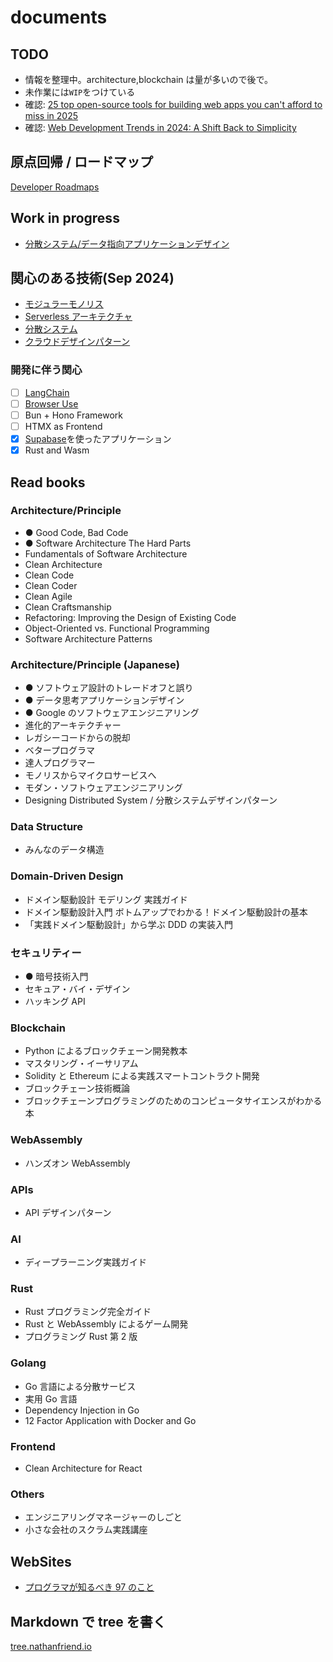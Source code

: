 # documents

## TODO

- 情報を整理中。architecture,blockchain は量が多いので後で。
- 未作業には`WIP`をつけている
- 確認: [25 top open-source tools for building web apps you can't afford to miss in 2025](https://dev.to/composiodev/25-top-open-source-tools-for-building-web-apps-you-cant-afford-to-miss-in-2025-5005)
- 確認: [Web Development Trends in 2024: A Shift Back to Simplicity](https://thenewstack.io/web-development-trends-in-2024-a-shift-back-to-simplicity/)

## 原点回帰 / ロードマップ

[Developer Roadmaps](https://roadmap.sh/)

## Work in progress

- [分散システム/データ指向アプリケーションデザイン](./distributed-system/designing-data-intensive-applications.md)

## 関心のある技術(Sep 2024)

- [モジュラーモノリス](./infra/architecture/modular-monolith/README.md)
- [Serverless アーキテクチャ](./infra/architecture/serverless.md)
- [分散システム](./distributed-system/README.md)
- [クラウドデザインパターン](./cloud/cloud-design-pattern/README.md)

### 開発に伴う関心

- [ ] [LangChain](https://www.langchain.com/)
- [ ] [Browser Use](https://github.com/browser-use/browser-use)
- [ ] Bun + Hono Framework
- [ ] HTMX as Frontend
- [x] [Supabase](https://supabase.com/)を使ったアプリケーション
- [x] Rust and Wasm

## Read books

### Architecture/Principle

- ● Good Code, Bad Code
- ● Software Architecture The Hard Parts
- Fundamentals of Software Architecture
- Clean Architecture
- Clean Code
- Clean Coder
- Clean Agile
- Clean Craftsmanship
- Refactoring: Improving the Design of Existing Code
- Object-Oriented vs. Functional Programming
- Software Architecture Patterns

### Architecture/Principle (Japanese)

- ● ソフトウェア設計のトレードオフと誤り
- ● データ思考アプリケーションデザイン
- ● Google のソフトウェアエンジニアリング
- 進化的アーキテクチャー
- レガシーコードからの脱却
- ベタープログラマ
- 達人プログラマー
- モノリスからマイクロサービスへ
- モダン・ソフトウェアエンジニアリング
- Designing Distributed System / 分散システムデザインパターン

### Data Structure

- みんなのデータ構造

### Domain-Driven Design

- ドメイン駆動設計 モデリング 実践ガイド
- ドメイン駆動設計入門 ボトムアップでわかる！ドメイン駆動設計の基本
- 「実践ドメイン駆動設計」から学ぶ DDD の実装入門

### セキュリティー

- ● 暗号技術入門
- セキュア・バイ・デザイン
- ハッキング API

### Blockchain

- Python によるブロックチェーン開発教本
- マスタリング・イーサリアム
- Solidity と Ethereum による実践スマートコントラクト開発
- ブロックチェーン技術概論
- ブロックチェーンプログラミングのためのコンピュータサイエンスがわかる本

### WebAssembly

- ハンズオン WebAssembly

### APIs

- API デザインパターン

### AI

- ディープラーニング実践ガイド

### Rust

- Rust プログラミング完全ガイド
- Rust と WebAssembly によるゲーム開発
- プログラミング Rust 第 2 版

### Golang

- Go 言語による分散サービス
- 実用 Go 言語
- Dependency Injection in Go
- 12 Factor Application with Docker and Go

### Frontend

- Clean Architecture for React

### Others

- エンジニアリングマネージャーのしごと
- 小さな会社のスクラム実践講座

## WebSites

- [プログラマが知るべき 97 のこと](https://xn--97-273ae6a4irb6e2hsoiozc2g4b8082p.com/)

## Markdown で tree を書く

[tree.nathanfriend.io](https://tree.nathanfriend.io/)
